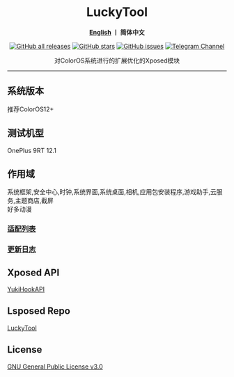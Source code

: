 <div align="center">
   <h1>LuckyTool</h1>
   <p>
       <b><a href="https://github.com/luckyzyx/LuckyTool/blob/main/README_EN.md">English</a>  丨 简体中文</b>
   </p>
   <a href="https://github.com/Xposed-Modules-Repo/com.luckyzyx.luckytool/releases"><img alt="GitHub all releases" src="https://img.shields.io/github/downloads/Xposed-Modules-Repo/com.luckyzyx.luckytool/total?label=Downloads"></a>
   <a href="https://github.com/luckyzyx/LuckyTool/stargazers"><img alt="GitHub stars" src="https://img.shields.io/github/stars/luckyzyx/LuckyTool"></a>
   <a href="https://github.com/luckyzyx/LuckyTool/issues"><img alt="GitHub issues" src="https://img.shields.io/github/issues/luckyzyx/LuckyTool"></a>
   <a href="https://t.me/LuckyTool"><img alt="Telegram Channel" src="https://img.shields.io/badge/Telegram-Channel-blue.svg?logo=telegram"></a>   
<p>对ColorOS系统进行的扩展优化的Xposed模块</p>
</div>

---

## 系统版本
推荐ColorOS12+

## 测试机型
OnePlus 9RT 12.1

## 作用域

系统框架,安全中心,时钟,系统界面,系统桌面,相机,应用包安装程序,游戏助手,云服务,主题商店,截屏  
好多动漫

### [适配列表](https://github.com/luckyzyx/LuckyTool/blob/main/AdaptationList.md)

### [更新日志](https://github.com/luckyzyx/LuckyTool/blob/main/Changelog.md)

## Xposed API
[YukiHookAPI](https://github.com/fankes/YukiHookAPI)

## Lsposed Repo
[LuckyTool](https://github.com/Xposed-Modules-Repo/com.luckyzyx.luckytool)  

## License
[GNU General Public License v3.0](https://github.com/Simplicity-Team/WooBoxForColorOS/blob/main/LICENSE)

